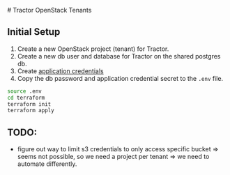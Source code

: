 # Tractor OpenStack Tenants

## Initial Setup

1. Create a new OpenStack project (tenant) for Tractor.
2. Create a new db user and database for Tractor on the shared postgres db.
3. Create [application credentials](https://docs.infomaniak.cloud/identity/applications_credentials/)
4. Copy the db password and application credential secret to the `.env` file.

```bash
source .env
cd terraform
terraform init
terraform apply
```

## TODO:
- figure out way to limit s3 credentials to only access specific bucket
 => seems not possible, so we need a project per tenant => we need to automate differently.
